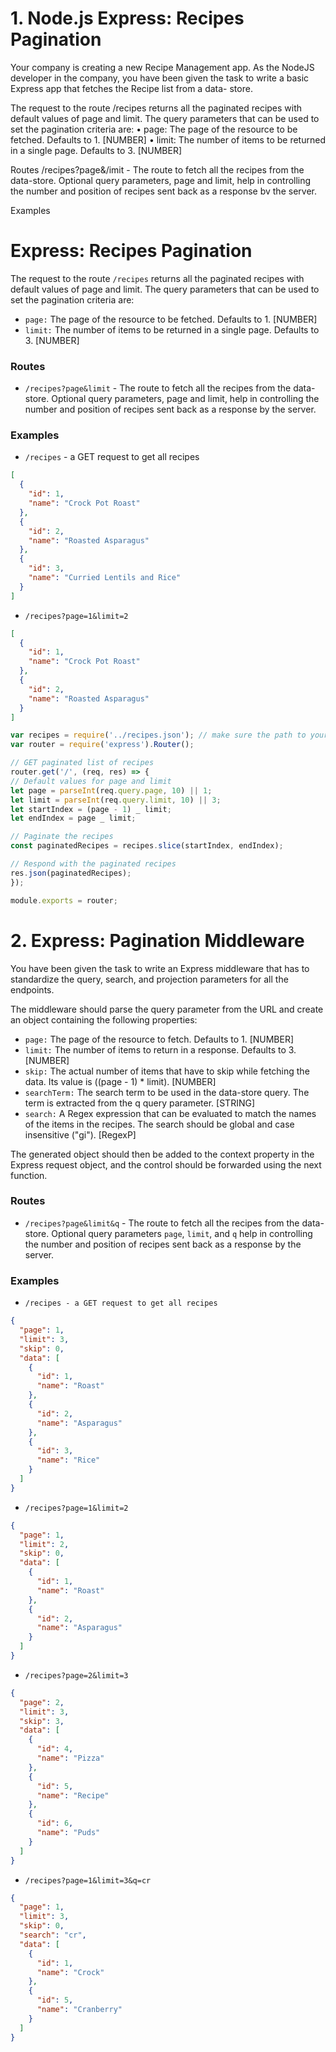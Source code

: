 # 1. Node.js Express: Recipes Pagination

Your company is creating a new Recipe Management app. As the
NodeJS developer in the company, you have been given the task to
write a basic Express app that fetches the Recipe list from a data-
store.

The request to the route /recipes returns all the paginated recipes
with default values of page and limit. The query parameters that
can be used to set the pagination criteria are:
• page: The page of the resource to be fetched. Defaults to 1. [NUMBER]
• limit: The number of items to be returned in a single page. Defaults to 3. [NUMBER]

Routes
/recipes?page&/imit - The route to fetch all the recipes from
the data-store. Optional query parameters, page and limit,
help in controlling the number and position of recipes sent
back as a response bv the server.

Examples

# Express: Recipes Pagination

The request to the route `/recipes` returns all the paginated recipes with default values of page and limit. The query parameters that can be used to set the pagination criteria are:

- `page:` The page of the resource to be fetched. Defaults to 1. [NUMBER]
- `limit:` The number of items to be returned in a single page. Defaults to 3. [NUMBER]

### Routes

- `/recipes?page&limit` - The route to fetch all the recipes from the data-store. Optional query parameters, page and limit, help in controlling the number and position of recipes sent back as a response by the server.

### Examples

- `/recipes` - a GET request to get all recipes

```json
[
  {
    "id": 1,
    "name": "Crock Pot Roast"
  },
  {
    "id": 2,
    "name": "Roasted Asparagus"
  },
  {
    "id": 3,
    "name": "Curried Lentils and Rice"
  }
]
```

- `/recipes?page=1&limit=2`

```json
[
  {
    "id": 1,
    "name": "Crock Pot Roast"
  },
  {
    "id": 2,
    "name": "Roasted Asparagus"
  }
]
```

```javaScript
var recipes = require('../recipes.json'); // make sure the path to your recipes.json is correct
var router = require('express').Router();

// GET paginated list of recipes
router.get('/', (req, res) => {
// Default values for page and limit
let page = parseInt(req.query.page, 10) || 1;
let limit = parseInt(req.query.limit, 10) || 3;
let startIndex = (page - 1) _ limit;
let endIndex = page _ limit;

// Paginate the recipes
const paginatedRecipes = recipes.slice(startIndex, endIndex);

// Respond with the paginated recipes
res.json(paginatedRecipes);
});

module.exports = router;
```

# 2. Express: Pagination Middleware

You have been given the task to write an Express middleware that has to standardize the query, search, and projection parameters for all the endpoints.

The middleware should parse the query parameter from the URL and create an object containing the following properties:

- `page:` The page of the resource to fetch. Defaults to 1. [NUMBER]
- `limit:` The number of items to return in a response. Defaults to 3. [NUMBER]
- `skip:` The actual number of items that have to skip while fetching the data. Its value is ((page - 1) \* limit). [NUMBER]
- `searchTerm:` The search term to be used in the data-store query. The term is extracted from the q query parameter. [STRING]
- `search:` A Regex expression that can be evaluated to match the names of the items in the recipes. The search should be global and case insensitive ("gi"). [RegexP]

The generated object should then be added to the context property in the Express request object, and the control should be forwarded using the next function.

### Routes

- `/recipes?page&limit&q` - The route to fetch all the recipes from the data-store. Optional query parameters `page`, `limit`, and `q` help in controlling the number and position of recipes sent back as a response by the server.

### Examples

- `/recipes - a GET request to get all recipes`

```json
{
  "page": 1,
  "limit": 3,
  "skip": 0,
  "data": [
    {
      "id": 1,
      "name": "Roast"
    },
    {
      "id": 2,
      "name": "Asparagus"
    },
    {
      "id": 3,
      "name": "Rice"
    }
  ]
}
```

- `/recipes?page=1&limit=2`

```json
{
  "page": 1,
  "limit": 2,
  "skip": 0,
  "data": [
    {
      "id": 1,
      "name": "Roast"
    },
    {
      "id": 2,
      "name": "Asparagus"
    }
  ]
}
```

- `/recipes?page=2&limit=3`

```json
{
  "page": 2,
  "limit": 3,
  "skip": 3,
  "data": [
    {
      "id": 4,
      "name": "Pizza"
    },
    {
      "id": 5,
      "name": "Recipe"
    },
    {
      "id": 6,
      "name": "Puds"
    }
  ]
}
```

- `/recipes?page=1&limit=3&q=cr`

```json
{
  "page": 1,
  "limit": 3,
  "skip": 0,
  "search": "cr",
  "data": [
    {
      "id": 1,
      "name": "Crock"
    },
    {
      "id": 5,
      "name": "Cranberry"
    }
  ]
}
```
